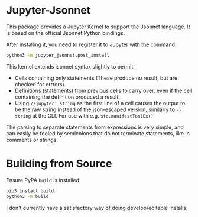 Jupyter-Jsonnet
===============

This package provides a Jupyter Kernel to support the Jsonnet language.  It is
based on the official Jsonnet Python bindings.

After installing it, you need to register it to Jupyter with the command:
```sh
python3 -m jupyter_jsonnet.post_install
```

This kernel extends jsonnet syntax slightly to permit

* Cells containing only statements (These produce no result, but are checked
  for errrors).
* Definitions (statements) from previous cells to carry over, even if the cell
  containing the definition produced a result.
* Using `//jupyter: string` as the first line of a cell causes the output to be
  the raw string instead of the json-escaped version, similarly to `--string`
  at the CLI.  For use with e.g. `std.manifestTomlEx()`

The parsing to separate statements from expressions is very simple, and can
easily be fooled by semicolons that do not terminate statements, like in
comments or strings.

Building from Source
====================
Ensure PyPA `build` is installed:

```sh
pip3 install build
python3 -m build
```

I don't currently have a satisfactory way of doing develop/editable installs.
